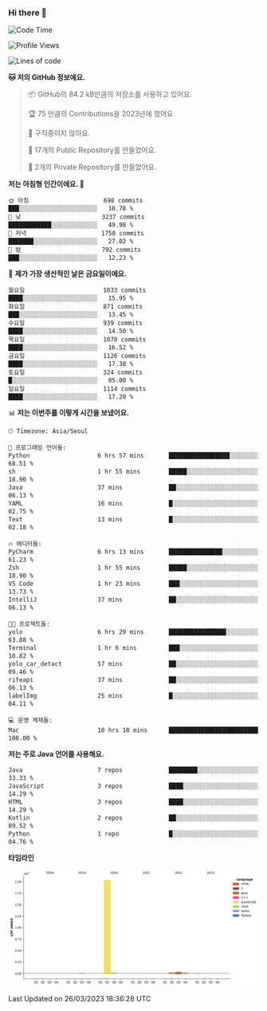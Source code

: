### Hi there 👋

<!--
**otm0937/otm0937** is a ✨ _special_ ✨ repository because its `README.md` (this file) appears on your GitHub profile.

Here are some ideas to get you started:

- 🔭 I’m currently working on ...
- 🌱 I’m currently learning ...
- 👯 I’m looking to collaborate on ...
- 🤔 I’m looking for help with ...
- 💬 Ask me about ...
- 📫 How to reach me: ...
- 😄 Pronouns: ...
- ⚡ Fun fact: ...
-->

  <!--START_SECTION:waka-->
![Code Time](http://img.shields.io/badge/Code%20Time-940%20hrs%2049%20mins-blue)

![Profile Views](http://img.shields.io/badge/Profile%20Views-4-blue)

![Lines of code](https://img.shields.io/badge/%EC%A0%80%EB%8A%94%20%EC%97%AC%ED%83%9C%EA%B9%8C%EC%A7%80%20-21.3%20million%20%EC%A4%84%EC%9D%98%20%EC%BD%94%EB%93%9C%EB%A5%BC%20%EC%9E%91%EC%84%B1%ED%96%88%EC%96%B4%EC%9A%94.-blue)

**🐱 저의 GitHub 정보에요.** 

> 📦 GitHub의 84.2 kB만큼의 저장소를 사용하고 있어요. 
 > 
> 🏆 75 만큼의 Contributions을 2023년에 했어요
 > 
> 🚫 구직중이지 않아요.
 > 
> 📜 17개의 Public Repository를 만들었어요. 
 > 
> 🔑 2개의 Private Repository를 만들었어요. 
 > 
**저는 아침형 인간이에요. 🐤** 

```text
🌞 아침                     698 commits         ███░░░░░░░░░░░░░░░░░░░░░░   10.78 % 
🌆 낮　                     3237 commits        ████████████░░░░░░░░░░░░░   49.98 % 
🌃 저녁                     1750 commits        ███████░░░░░░░░░░░░░░░░░░   27.02 % 
🌙 밤　                     792 commits         ███░░░░░░░░░░░░░░░░░░░░░░   12.23 % 
```
📅 **제가 가장 생산적인 날은 금요일이에요.** 

```text
월요일                      1033 commits        ████░░░░░░░░░░░░░░░░░░░░░   15.95 % 
화요일                      871 commits         ███░░░░░░░░░░░░░░░░░░░░░░   13.45 % 
수요일                      939 commits         ████░░░░░░░░░░░░░░░░░░░░░   14.50 % 
목요일                      1070 commits        ████░░░░░░░░░░░░░░░░░░░░░   16.52 % 
금요일                      1126 commits        ████░░░░░░░░░░░░░░░░░░░░░   17.38 % 
토요일                      324 commits         █░░░░░░░░░░░░░░░░░░░░░░░░   05.00 % 
일요일                      1114 commits        ████░░░░░░░░░░░░░░░░░░░░░   17.20 % 
```


📊 **저는 이번주를 이렇게 시간을 보냈어요.** 

```text
🕑︎ Timezone: Asia/Seoul

💬 프로그래밍 언어들: 
Python                   6 hrs 57 mins       █████████████████░░░░░░░░   68.51 % 
sh                       1 hr 55 mins        █████░░░░░░░░░░░░░░░░░░░░   18.90 % 
Java                     37 mins             ██░░░░░░░░░░░░░░░░░░░░░░░   06.13 % 
YAML                     16 mins             █░░░░░░░░░░░░░░░░░░░░░░░░   02.75 % 
Text                     13 mins             █░░░░░░░░░░░░░░░░░░░░░░░░   02.18 % 

🔥 에디터들: 
PyCharm                  6 hrs 13 mins       ███████████████░░░░░░░░░░   61.23 % 
Zsh                      1 hr 55 mins        █████░░░░░░░░░░░░░░░░░░░░   18.90 % 
VS Code                  1 hr 23 mins        ███░░░░░░░░░░░░░░░░░░░░░░   13.73 % 
IntelliJ                 37 mins             ██░░░░░░░░░░░░░░░░░░░░░░░   06.13 % 

🐱‍💻 프로젝트들: 
yolo                     6 hrs 29 mins       ████████████████░░░░░░░░░   63.88 % 
Terminal                 1 hr 6 mins         ███░░░░░░░░░░░░░░░░░░░░░░   10.82 % 
yolo_car_detact          57 mins             ██░░░░░░░░░░░░░░░░░░░░░░░   09.46 % 
rifeapi                  37 mins             ██░░░░░░░░░░░░░░░░░░░░░░░   06.13 % 
labelImg                 25 mins             █░░░░░░░░░░░░░░░░░░░░░░░░   04.11 % 

💻 운영 체제들: 
Mac                      10 hrs 10 mins      █████████████████████████   100.00 % 
```

**저는 주로 Java 언어를 사용해요.** 

```text
Java                     7 repos             ████████░░░░░░░░░░░░░░░░░   33.33 % 
JavaScript               3 repos             ████░░░░░░░░░░░░░░░░░░░░░   14.29 % 
HTML                     3 repos             ████░░░░░░░░░░░░░░░░░░░░░   14.29 % 
Kotlin                   2 repos             ██░░░░░░░░░░░░░░░░░░░░░░░   09.52 % 
Python                   1 repo              █░░░░░░░░░░░░░░░░░░░░░░░░   04.76 % 
```



**타임라인**

![Lines of Code chart](https://raw.githubusercontent.com/otm0937/otm0937/main/assets/bar_graph.png)


 Last Updated on 26/03/2023 18:36:28 UTC
<!--END_SECTION:waka-->

